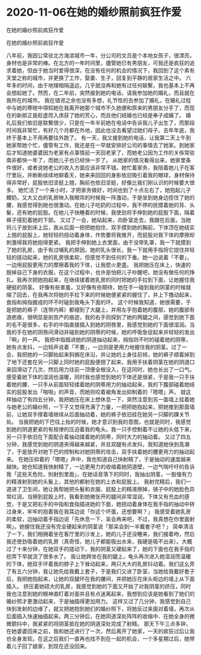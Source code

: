 # 2020-11-06在她的婚纱照前疯狂作爱



在她的婚纱照前疯狂作爱



在她的婚纱照前疯狂作爱


八年前，我因公常驻北方海滨城市一年，分公司的文员是个本地女孩子，很漂亮，身材也是非常的棒。在北方的一年时间里，儘管她已有男朋友，可我还是疯狂的追求着她，但由于她当时爱得很深，在没有任何的机会的情况下，我回到了这个素有天堂之称的城市，并更换了工作，娶妻、生子，回复到平静的居家生活之中。 六年多的时间，由于地理相隔遥远，几乎就没再和她有过任何联繫，我也基本上不再会想起她了。然而，在二年前，突然接到她的电话，请我参加她的婚礼，而且就在我所在的城市。  我在错谔之余也没有多想，礼节性的去参加了婚礼，在婚礼过程中与她的寒暄中得知她在我离开她那个城市不久她便和原来的男朋友分手了，而现在的新郎正是趁虚而入虏获了她的芳心，而且他们结婚也已经是奉子成婚了。  婚礼后我们依旧是联繫很少，只是在一年半前她在电话中告诉我儿子出生了，而那段时间我非常忙，有好几个月都在外地，因此也没去看望过她们母子。去年年底，我终于基本上不用再要往外跑了。  有一天，我又接到她的电话，让我第二天上午到她家帮她个忙，儘管有工作，我还是在一早就安排好公司的事情去了她家。到她家后才知道她婆婆因为老家有点事情前一天回老家了，而她老公因为工作的关係常驻南非都快一年了，而她儿子也已经快一岁了。  从她家的情况看得出来，她家里条件很好，或者说她老公的收入方面应该非常不错。她忙着家务，我陪着她儿子在客厅里玩，并断断续续地聊着天，她来来回回的身影依旧吸引着我的眼球，身材保持得非常好，屁股依旧坚挺上翘，胸前也依旧坚挺，好像比我们刚认识的时候要大很多。  她忙活了一个来小时，才把家务做好，时间也到了十点左右了，她抱起儿子餵奶，又大又白的乳房映入我眼帘的时候我一阵激动，于是坐到她身边揽住了她的腰，我感觉得到她也很激动。在她儿子吃奶的过程中，我不停的抚摸着她的背、头髮，还有她的屁股。在她儿子快睡着的时候，我使劲将手伸到她的屁股下面，隔着裤子侵犯着她的下部。  又过了一会，她站起来，向卧室走去，我跟在后面，当她将儿子放到床上后，我从后面一把把她抱住，双手摸到她的胸前，下体顶在她结实上翘的屁股上，她轻轻的扭动着身体，作势要将我推开，而屁股对我下体的摩擦却刺激得我将她抱得更紧。  我把手伸到她上衣里面，由于没带乳罩，我一下就摸到了她的乳房，由于有过哺乳的原因，她的乳头很长，我一下就用手指将它捏住并轻轻的搓动起来，她的乳房很柔软，但感觉不到任何的下垂。她一边说着「不要」，一边用屁股更用力的摩擦着我的下体，让我慾火更盛。  我把她压在床上，快速的脱掉自己下身的衣服，在这个过程中，也许是怕把儿子吵醒吧，她没有做任何的挣扎。我再次把她抱起来，在继续揉着她乳房的同时把她的手拉到下面，让她握住我硬挺的阴茎。  好像有些害羞，又好像有些期待，她在手一碰到我的阴茎的时候就缩了回去，在我再次将她的手拉下来的时候她便紧紧的握住了，并上下撸动起来，食指和拇指握成的环不时碰到我龟头下面的环。  这个时候我知道，她很需要，于是把她的裤子（连带内裤）都褪到了大腿上，并用左手抱着她的腹部，她的腹部有道疤痕，很明显是剖宫产的痕迹，我的右手则探到了她的两腿之间，感觉到她下面的毛不是很多，右手的中指直接插入到她的阴唇里，我感觉到她的下面很湿润。当我的手在她的阴唇间滑动并碰到她的阴蒂的时候，她的呼吸急促起来并轻轻的发出「啊」的一声。  我把中指插进她的阴道抽动起来，拇指则不时的碰着她的阴蒂，她有点发抖，一边轻声说着「不要」，一边则是更用力地握住我的阴茎。过了一会，我把她的一只脚抬起来斜搁在床沿，并让她的上身往前倾，她的裤子顺着掉到了地下还套在另一只脚上同时她的屁股便翘了起来，我用手扶着阴茎在她的阴道口来回滑动了几次，然后用力往前一顶便全根没入，在这同时，她也长出了一口气。  感受着她下体的湿润也温暖，同时我也感觉到她的下体还是很紧，于是我一只手扶着她的腰、一只手从前面轻轻揉着她的阴蒂用力的抽动起来，我的下腹部碰着她结实的屁股发出「啪啪」的声音，而她则咬着被角发出抑制着的「嗯嗯」声。  就这样抽动了有四五分钟，我把她压在床上想休息一下，突然注意到另一面墙上挂着她与她老公的婚纱照，一下子又觉得充满了力量，一把把她抱起来，把她推到那面墙前，让她双手撑着墙继续从后面抽动着，她的裤子依旧挂在她另一只脚的踝关节处。  当我把她的下巴往上抬的时候，她才意识到我的意图，也就是同时，我感觉到她的阴道更紧的有规律的压迫着我的龟头。我一只手控制着不让她的头低下来，另一只手依旧在下面配合着抽动揉着她的阴蒂，同时大力的抽动着。  又过了四五分钟，我感觉到她的阴道夹得越来越紧，并且双腿有点发抖，我知道她快到高潮了，于是放开对她下巴的控制和对她阴蒂的攻击，双手扶着她的腰更用力的抽动起来。  在她压抑着的「嗯嗯」声中，我也知道自己快射精了，于是抽动的速度越来越快。她也知道我快射精了，一边更用力的收缩着她阴道壁，一边气喘吁吁的告诉我「这些天危险，别射到里面」，在她话音落下的同时，我抽出阴茎，一股强有力的精液射到她的头髮上，其他的都射在她的上衣和屁股上。  我射完精后，我们一道进了卫生间，她让我帮她把头髮和衣服、屁股上的精液擦掉，镜子中的她脸色异常红润，当擦到屁股上时，我看到她微张开的腿间非常湿润，下体又有充血的感觉，于是又把右手的中指和食指插进她的下面，她扭动着身体在我手指的抽动中转过身来，牢牢的抱着我在我耳边说「你这个坏蛋，还想要啊？」  我感受着她乳房的柔软，边抽动着手指边说「先休息一下，呆会再来吧，不过，我真想在你里面射啊」。她握住我还没有完全硬起来的阴茎说「那呆会到一半戴套子吧？」  简单清洁了一下，我们相拥着坐在客厅里的沙发上，她的儿子还没睡来，我们接着吻，然后我还使劲吸着她的乳房（真奇怪，她儿子都能吸出水来，我硬是吸不出来）。大概过了十来分钟，在她双手的搓动下，我的阴茎又硬起来了，她的下面也在我手指的挖弄下早就流了很多水了。  我让她跨坐在我的腿上，龟头再次进入她湿润而温暖的下体，她双手环着我的脖子上下耸动起来，两只大大的乳房抖动着。我们这幺弄了有五六分钟，我让她先给我戴上套子，于是我们又进了卧室，当她给我戴好套子后，我把她抱起来，让她的双腿环在我的腰间，并把她压在床头柜边的墙上从下面插入。  挤压着她硕大的乳房，我感觉到她的下面又开始了对我阴茎的挤压，同时我也注意到她的眼神直盯着对面并且有点迷离起来，我想到应该是她看到了她们的婚纱照才更激动起来，于是抽插得更加用力。  这样又过了几分钟，我感觉到自己快到发射的边缘了，就又把她抱到她们的婚纱照下，将她反过来面对着墙，再次从后面插入快速抽插起来。两三分钟后，在她阴道深处阵阵的收缩中、在她全身的微微颤抖中，我紧紧的将阴茎抵在她的阴道深处完成了射精。  那天下午三点多钟，在她婆婆回来之前，我和她还进行了一次，然后离开了她家，一天的疯狂过后让我也全身发软。在这之后我们一直再也找不到在一起的机会，一个多星期过后，她带着儿子回了娘家，到现在还没回来。

